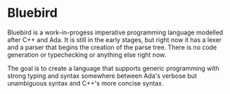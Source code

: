 # Bluebird

Bluebird is a work-in-progess imperative programming language modelled after C++ and Ada. It is still in the early
stages, but right now it has a lexer and a parser that begins the creation of the parse tree. There is no code generation
or typechecking or anything else right now.

The goal is to create a language that supports generic programming with strong typing and syntax somewhere between Ada's
verbose but unambiguous syntax and C++'s more concise syntax.
